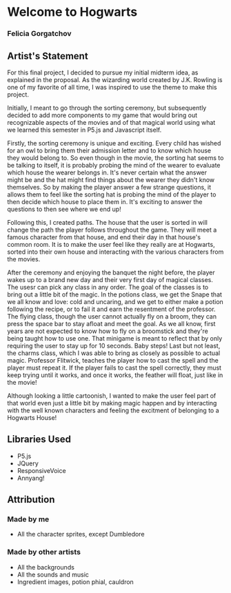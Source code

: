 # Welcome to Hogwarts
### Felicia Gorgatchov

## Artist's Statement

For this final project, I decided to pursue my initial midterm idea, as explained in the proposal. As the wizarding world created by J.K. Rowling is one of my favorite of all time, I was inspired to use the theme to make this project. 

Initially, I meant to go through the sorting ceremony, but subsequently decided to add more components to my game that would bring out recognizable aspects of the movies and of that magical world using what we learned this semester in P5.js and Javascript itself.

Firstly, the sorting ceremony is unique and exciting. Every child has wished for an owl to bring them their admission letter and to know which house they would belong to. So even though in the movie, the sorting hat seems to be talking to itself, it is probably probing the mind of the wearer to evaluate which house the wearer belongs in. It's never certain what the answer might be and the hat might find things about the wearer they didn't know themselves. So by making the player answer a few strange questions, it allows them to feel like the sorting hat is probing the mind of the player to then decide which house to place them in. It's exciting to answer the questions to then see where we end up!

Following this, I created paths. The house that the user is sorted in will change the path the player follows throughout the game. They will meet a famous character from that house, and end their day in that house's common room. It is to make the user feel like they really are at Hogwarts, sorted into their own house and interacting with the various characters from the movies.

After the ceremony and enjoying the banquet the night before, the player wakes up to a brand new day and their very first day of magical classes. The usesr can pick any class in any order. The goal of the classes is to bring out a little bit of the magic. In the potions class, we get the Snape that we all know and love: cold and uncaring, and we get to either make a potion following the recipe, or to fail it and earn the resentment of the professor. The flying class, though the user cannot actually fly on a broom, they can press the space bar to stay afloat and meet the goal. As we all know, first years are not expected to know how to fly on a broomstick and they're being taught how to use one. That minigame is meant to reflect that by only requiring the user to stay up for 10 seconds. Baby steps! Last but not least, the charms class, which I was able to bring as closely as possible to actual magic. Professor Flitwick, teaches the player how to cast the spell and the player must repeat it. If the player fails to cast the spell correctly, they must keep trying until it works, and once it works, the feather will float, just like in the movie! 

Although looking a little cartoonish, I wanted to make the user feel part of that world even just a little bit by making magic happen and by interacting with the well known characters and feeling the excitment of belonging to a Hogwarts House!


## Libraries Used 
- P5.js
- JQuery
- ResponsiveVoice
- Annyang!


## Attribution
### Made by me
- All the character sprites, except Dumbledore

### Made by other artists
- All the backgrounds
- All the sounds and music
- Ingredient images, potion phial, cauldron 



